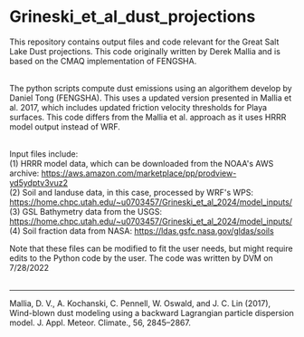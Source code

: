 # Grineski_et_al_dust_projections
This repository contains output files and code relevant for the Great Salt Lake Dust projections. This code originally written by Derek Mallia and is based on the CMAQ implementation of FENGSHA.<br><br>

The python scripts compute dust emissions using an algorithem develop by Daniel Tong (FENGSHA). This uses a updated version presented in Mallia et al. 2017, which includes updated friction velocity thresholds 
for Playa surfaces. This code differs from the Mallia et al. approach as it uses HRRR model output instead of WRF.<br><br>

Input files include:<br>
(1) HRRR model data, which can be downloaded from the NOAA's AWS archive: https://aws.amazon.com/marketplace/pp/prodview-yd5ydptv3vuz2<br>
(2) Soil and landuse data, in this case, processed by WRF's WPS: https://home.chpc.utah.edu/~u0703457/Grineski_et_al_2024/model_inputs/
(3) GSL Bathymetry data from the USGS: https://home.chpc.utah.edu/~u0703457/Grineski_et_al_2024/model_inputs/
(4) Soil fraction data from NASA: https://ldas.gsfc.nasa.gov/gldas/soils

Note that these files can be modified to fit the user needs, but might require edits to the Python code by the user. The code was written by DVM on 7/28/2022 <br><br>

---------
Mallia, D. V., A. Kochanski, C. Pennell, W. Oswald, and J. C. Lin (2017), Wind-blown dust modeling using a 
backward Lagrangian particle dispersion model. J. Appl. Meteor. Climate., 56, 2845–2867.<br>


